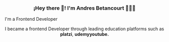 <p align="center" width="300">
   <h3 align="center">¡Hey there 👋! I'm Andres Betancourt 👨🏻‍💻</h3>
</p>

<p align="center bold">I'm a Frontend Developer</p>
<p align="center">I became a frontend Developer through leading education platforms such as <strong>platzi</strong>, <strong>udemy</strong><strong>youtube.</strong></p>

<!--
**andresebb/andresebb** is a ✨ _special_ ✨ repository because its `README.md` (this file) appears on your GitHub profile.

Here are some ideas to get you started:

- 🔭 I’m currently working on ...
- 🌱 I’m currently learning ...
- 👯 I’m looking to collaborate on ...
- 🤔 I’m looking for help with ...
- 💬 Ask me about ...
- 📫 How to reach me: ...
- 😄 Pronouns: ...
- ⚡ Fun fact: ...
-->
